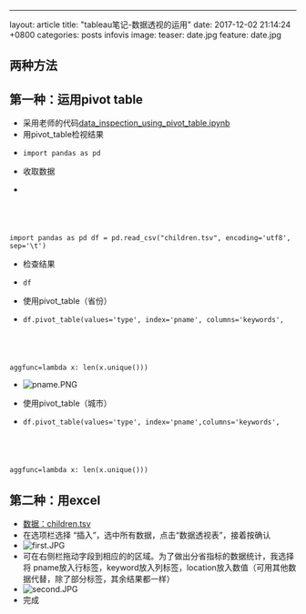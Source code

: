 ---
layout: article
title:  "tableau笔记-数据透视的运用"
date:   2017-12-02 21:14:24 +0800
categories: posts infovis 
image:
  teaser: date.jpg
  feature: date.jpg

## 两种方法

## 第一种：运用pivot table

- 采用老师的代码<a href="https://share.weiyun.com/9676fc8c8df52b5bcd30783de135dbb3" target="_blank">data_inspection_using_pivot_table.ipynb</a>
- 用pivot_table检视结果
- <pre class="highlight"><code>import pandas as pd</code></pre>
- 收取数据
- <pre class="highlight"><code>
import pandas as pd
df = pd.read_csv("children.tsv", encoding='utf8', sep='\t')</code></pre>
- 检查结果
- <pre class="highlight"><code>df</code></pre>
- 使用pivot_table（省份）
- <pre class="highlight"><code>df.pivot_table(values='type', index='pname', columns='keywords',
aggfunc=lambda x: len(x.unique()))</code></pre>
- ![pname.PNG](https://i.loli.net/2018/01/04/5a4e33422720c.png)

- 使用pivot_table（城市）
- <pre class="highlight"><code>df.pivot_table(values='type', index='pname',columns='keywords',
aggfunc=lambda x: len(x.unique()))
</code></pre>



## 第二种：用excel

- <a href="https://share.weiyun.com/650ede12d2d1766d3a9c3deaee741d95" target="_blank">数据：children.tsv</a>
- 在选项栏选择 “插入”，选中所有数据，点击“数据透视表”，接着按确认
- ![first.JPG](https://i.loli.net/2018/01/04/5a4e2a95e117b.jpg)
- 可在右侧栏拖动字段到相应的的区域。为了做出分省指标的数据统计，我选择将 pname放入行标签，keyword放入列标签，location放入数值（可用其他数据代替，除了部分标签，其余结果都一样）
- ![second.JPG](https://i.loli.net/2018/01/04/5a4e308d0a318.jpg)
- 完成
</code></pre>